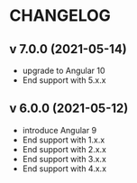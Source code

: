 # CHANGELOG

## v 7.0.0 (2021-05-14)

- upgrade to Angular 10
- End support with 5.x.x

## v 6.0.0 (2021-05-12)

- introduce Angular 9
- End support with 1.x.x
- End support with 2.x.x
- End support with 3.x.x
- End support with 4.x.x
